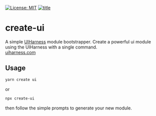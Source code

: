 [![License: MIT](https://img.shields.io/badge/License-MIT-green.svg)](https://opensource.org/licenses/MIT)
[![title](https://user-images.githubusercontent.com/185555/52174769-b21d8900-27fd-11e9-83c4-f967ca1cb2b7.png)](https://uiharness.com)

# create-ui

A simple [UIHarness](https://uiharness.com) module bootstrapper.
Create a powerful ui module using the UIHarness with a single command.  
[uiharness.com](https://uiharness.com)

## Usage

```bash
yarn create ui
```

or 

```bash
npx create-ui
```

then follow the simple prompts to generate your new module.
